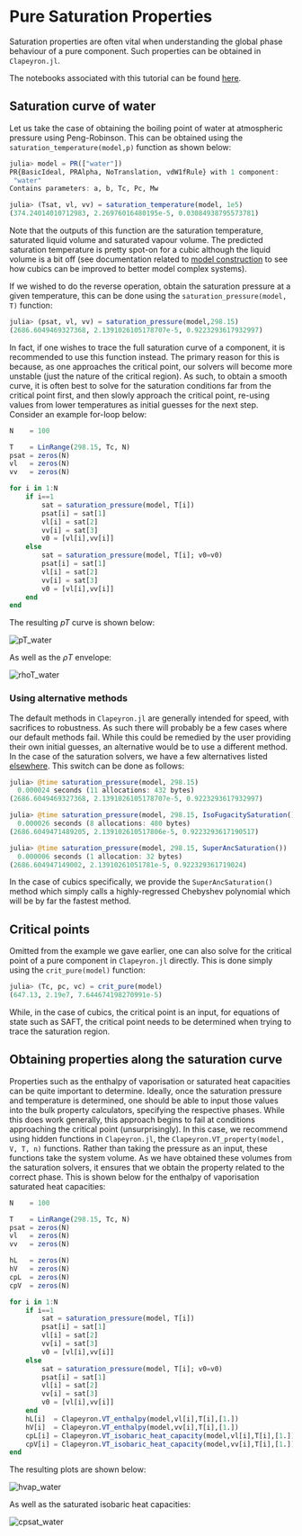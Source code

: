 # Pure Saturation Properties

Saturation properties are often vital when understanding the global phase behaviour of a pure component.
Such properties can be obtained in `Clapeyron.jl`.

The notebooks associated with this tutorial can be found [here](../../../examples/pure_saturation_properties.ipynb).

## Saturation curve of water

Let us take the case of obtaining the boiling point of water at atmospheric pressure using Peng-Robinson.
This can be obtained using the `saturation_temperature(model,p)` function as shown below:

```julia
julia> model = PR(["water"])
PR{BasicIdeal, PRAlpha, NoTranslation, vdW1fRule} with 1 component:
 "water"
Contains parameters: a, b, Tc, Pc, Mw

julia> (Tsat, vl, vv) = saturation_temperature(model, 1e5)
(374.24014010712983, 2.26976016480195e-5, 0.03084938795573781)
```

Note that the outputs of this function are the saturation temperature, saturated liquid volume and saturated vapour volume.
The predicted saturation temperature is pretty spot-on for a cubic although the liquid volume is a bit off (see documentation related to [model construction](./basics_model_construction.md) to see how cubics can be improved to better model complex systems).

If we wished to do the reverse operation, obtain the saturation pressure at a given temperature, this can be done using the `saturation_pressure(model, T)` function:

```julia
julia> (psat, vl, vv) = saturation_pressure(model,298.15)
(2686.6049469327368, 2.1391026105178707e-5, 0.9223293617932997)
```

In fact, if one wishes to trace the full saturation curve of a component, it is recommended to use this function instead.
The primary reason for this is because, as one approaches the critical point, our solvers will become more unstable (just the nature of the critical region).
As such, to obtain a smooth curve, it is often best to solve for the saturation conditions far from the critical point first, and then slowly approach the critical point, re-using values from lower temperatures as initial guesses for the next step.
Consider an example for-loop below:

```julia
N    = 100

T    = LinRange(298.15, Tc, N)
psat = zeros(N)
vl   = zeros(N)
vv   = zeros(N)

for i in 1:N
    if i==1
        sat = saturation_pressure(model, T[i])
        psat[i] = sat[1]
        vl[i] = sat[2]
        vv[i] = sat[3]
        v0 = [vl[i],vv[i]]
    else
        sat = saturation_pressure(model, T[i]; v0=v0)
        psat[i] = sat[1]
        vl[i] = sat[2]
        vv[i] = sat[3]
        v0 = [vl[i],vv[i]]
    end
end
```

The resulting $pT$ curve is shown below:

![pT_water](../assets/pT_water.svg)

As well as the $\rho T$ envelope:

![rhoT_water](../assets/rhoT_water.svg)

### Using alternative methods

The default methods in `Clapeyron.jl` are generally intended for speed, with sacrifices to robustness.
As such there will probably be a few cases where our default methods fail.
While this could be remedied by the user providing their own initial guesses, an alternative would be to use a different method.
In the case of the saturation solvers, we have a few alternatives listed [elsewhere](../properties/pure.md).
This switch can be done as follows:

```julia
julia> @time saturation_pressure(model, 298.15)
  0.000024 seconds (11 allocations: 432 bytes)
(2686.6049469327368, 2.1391026105178707e-5, 0.9223293617932997)

julia> @time saturation_pressure(model, 298.15, IsoFugacitySaturation())
  0.000026 seconds (8 allocations: 480 bytes)
(2686.6049471489205, 2.139102610517806e-5, 0.9223293617190517)

julia> @time saturation_pressure(model, 298.15, SuperAncSaturation())
  0.000006 seconds (1 allocation: 32 bytes)
(2686.604947149002, 2.13910261051781e-5, 0.922329361719024)
```

In the case of cubics specifically, we provide the `SuperAncSaturation()` method which simply calls a highly-regressed Chebyshev polynomial which will be by far the fastest method.

## Critical points

Omitted from the example we gave earlier, one can also solve for the critical point of a pure component in `Clapeyron.jl` directly.
This is done simply using the `crit_pure(model)` function:

```julia
julia> (Tc, pc, vc) = crit_pure(model)
(647.13, 2.19e7, 7.644674198270991e-5)
```

While, in the case of cubics, the critical point is an input, for equations of state such as SAFT, the critical point needs to be determined when trying to trace the saturation region.

## Obtaining properties along the saturation curve

Properties such as the enthalpy of vaporisation or saturated heat capacities can be quite important to determine.
Ideally, once the saturation pressure and temperature is determined, one should be able to input those values into the bulk property calculators, specifying the respective phases.
While this does work generally, this approach begins to fail at conditions approaching the critical point (unsurprisingly).
In this case, we recommend using hidden functions in `Clapeyron.jl`, the `Clapeyron.VT_property(model, V, T, n)` functions.
Rather than taking the pressure as an input, these functions take the system volume.
As we have obtained these volumes from the saturation solvers, it ensures that we obtain the property related to the correct phase.
This is shown below for the enthalpy of vaporisation saturated heat capacities:

```julia
N    = 100

T    = LinRange(298.15, Tc, N)
psat = zeros(N)
vl   = zeros(N)
vv   = zeros(N)

hL   = zeros(N)
hV   = zeros(N)
cpL  = zeros(N)
cpV  = zeros(N)

for i in 1:N
    if i==1
        sat = saturation_pressure(model, T[i])
        psat[i] = sat[1]
        vl[i] = sat[2]
        vv[i] = sat[3]
        v0 = [vl[i],vv[i]]
    else
        sat = saturation_pressure(model, T[i]; v0=v0)
        psat[i] = sat[1]
        vl[i] = sat[2]
        vv[i] = sat[3]
        v0 = [vl[i],vv[i]]
    end
    hL[i]  = Clapeyron.VT_enthalpy(model,vl[i],T[i],[1.])
    hV[i]  = Clapeyron.VT_enthalpy(model,vv[i],T[i],[1.])
    cpL[i] = Clapeyron.VT_isobaric_heat_capacity(model,vl[i],T[i],[1.])
    cpV[i] = Clapeyron.VT_isobaric_heat_capacity(model,vv[i],T[i],[1.])
end
```

The resulting plots are shown below:

![hvap_water](../assets/hvap_water.svg)

As well as the saturated isobaric heat capacities:

![cpsat_water](../assets/cpsat_water.svg)
